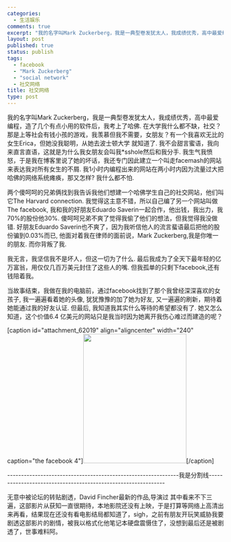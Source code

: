```yaml
--- 
categories: 
  - 生活娱乐
comments: true
excerpt: "我的名字叫Mark Zuckerberg，我是一典型卷发犹太人，我成绩优秀，高中最爱编程，造了几个有点小用的软件后，我考上了哈佛. 在大学我什么都不缺，社交？那是上等社会有钱小孩的游戏，我羡慕但我不需要，女朋友？有一个我喜欢无比的女生Erica，但她没我聪明，从她去波士顿大学 就知道了. 我不会甜言蜜语，我向来直言直语，这就是为什么我女朋友会叫我*sshole然后和我分手. 我生气我愤怒，于是我在博客里说了她的坏话，我还专门因此建立一个叫走facemash的网站来表达我对所有女生的不屑. 我1小时内编程出来的网站在两小时内因为流量过大把哈佛的网络系统瘫痪，那又怎样? 我什么都不怕."
layout: post
published: true
status: publish
tags: 
  - facebook
  - "Mark Zuckerberg"
  - "social network"
  - 社交网络
title: 社交网络
type: post
---
```

我的名字叫Mark Zuckerberg，我是一典型卷发犹太人，我成绩优秀，高中最爱编程，造了几个有点小用的软件后，我考上了哈佛. 在大学我什么都不缺，社交？那是上等社会有钱小孩的游戏，我羡慕但我不需要，女朋友？有一个我喜欢无比的女生Erica，但她没我聪明，从她去波士顿大学 就知道了. 我不会甜言蜜语，我向来直言直语，这就是为什么我女朋友会叫我*sshole然后和我分手. 我生气我愤怒，于是我在博客里说了她的坏话，我还专门因此建立一个叫走facemash的网站来表达我对所有女生的不屑. 我1小时内编程出来的网站在两小时内因为流量过大把哈佛的网络系统瘫痪，那又怎样? 我什么都不怕.

两个傻呵呵的兄弟俩找到我告诉我他们想建一个哈佛学生自己的社交网站，他们叫它The Harvard connection. 我觉得这主意不错，所以自己编了另一个网站叫做The facebook, 我和我的好朋友Eduardo Saverin一起合作，他出钱，我出力，我70%的股份他30%. 傻呵呵兄弟不爽了觉得我偷了他们的想法，但我觉得我没做错. 好朋友Eduardo Saverin也不爽了，因为我听信他人的流言蜚语最后把他的股份骗到0.03%而已, 他面对着我在律师的面前说，Mark Zuckerberg,我是你唯一的朋友. 而你背叛了我.

我无言，我坚信我不是坏人，但这一切为了什么. 最后我成为了全天下最年轻的亿万富翁，用仅仅几百万美元封住了这些人的嘴. 但我孤单的只剩下facebook,还有钱陪着我。

当故事结束，我做在我的电脑前，通过facebook找到了那个我曾经深深喜欢的女孩子, 我一遍遍看着她的头像, 犹犹豫豫的加了她为好友, 又一遍遍的刷新，期待着她能通过我的好友认证. 但最后, 我知道我其实什么等待的希望都没有了. 她又怎么知道，这个价值6.4 亿美元的网站只是我当时因为她离开我伤心难过而建造的呢？

[caption id="attachment_62019" align="aligncenter" width="240" caption="the facebook 4"]<a href="/wp-content/uploads/2010/11/p688238211.jpg"><img class="size-medium wp-image-62019 " title="the facebook 4" src="/wp-content/uploads/2010/11/p688238211-240x300.jpg" alt="" width="240" height="300"></a>[/caption]

--------------------------------------------------------------我是分割线--------------------------------------------------------------

无意中被论坛的转贴剧透，David Fincher最新的作品,导演过<fight club> <seven> 其中<fight club>看来不下三遍，这部影片从获知一直很期待，本地影院还没有上映，于是打算等网络上高清出来再看，结果现在还没有看电影结局都知道了，sigh，之前有朋友开玩笑威胁我要剧透这部影片的剧情，被我以格式化他笔记本硬盘震慑住了，没想到最后还是被剧透了，世事难料阿。
